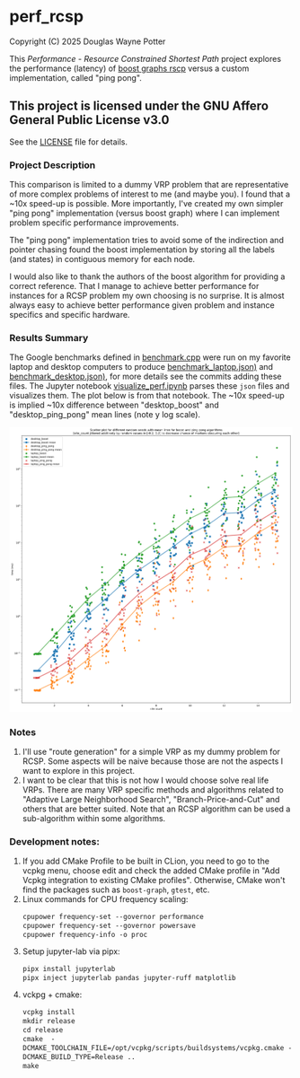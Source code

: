 # perf_rcsp

Copyright (C) 2025 Douglas Wayne Potter

This *Performance - Resource Constrained Shortest Path* project explores the performance (latency)
of [boost graphs rscp](https://www.boost.org/doc/libs/1_88_0/libs/graph/doc/r_c_shortest_paths.html) versus a custom implementation, called "ping pong".

## This project is licensed under the GNU Affero General Public License v3.0

See the [LICENSE](./LICENSE) file for details.

### Project Description

This comparison is limited to a dummy VRP problem that are representative of more
complex problems of interest to me (and maybe you). I found that a ~10x speed-up is possible.
More importantly, I've created my own simpler "ping pong" implementation (versus boost graph) where
I can implement problem specific performance improvements.

The "ping pong" implementation tries to avoid some of the indirection and pointer chasing found the boost
implementation by storing all the labels (and states) in contiguous memory for each node.

I would also like to thank the authors of the boost algorithm for providing a correct reference.
That I manage to achieve better performance for instances for a RCSP problem my own choosing is no
surprise. It is almost always easy to achieve better performance given problem and instance specifics and specific
hardware.

### Results Summary

The Google benchmarks defined in [benchmark.cpp](./code/src/benchmark.cpp) were run on my favorite laptop and desktop
computers to produce [benchmark_laptop.json)](./data/benchmark_laptop.json) and
[benchmark_desktop.json)](./data/benchmark_desktop.json), for more details see the commits adding these files.
The Jupyter notebook [visualize_perf.ipynb](./scripts/visualize_perf.ipynb) parses these `json` files and
visualizes them. The plot below is from that notebook. The ~10x speed-up is implied ~10x difference between
"desktop_boost" and "desktop_ping_pong" mean lines (note y log scale).


![scatter_site_count_versus_ms.svg](./docs/scatter_site_count_versus_ms.svg)

### Notes

1. I'll use "route generation" for a simple VRP as my dummy problem for RCSP. Some aspects will be naive because those
   are not the aspects I want to explore in this project.
2. I want to be clear that this is not how I would choose solve real life VRPs. There are many VRP specific methods
   and algorithms related to "Adaptive Large Neighborhood Search", "Branch-Price-and-Cut" and others that are
   better suited. Note that an RCSP algorithm can be used a sub-algorithm within some algorithms.

### Development notes:

1. If you add CMake Profile to be built in CLion, you need to go to the vcpkg menu, choose edit and check the added
   CMake profile in "Add Vcpkg integration to existing CMake profiles". Otherwise, CMake won't find the packages
   such as `boost-graph`, `gtest`, etc.
2. Linux commands for CPU frequency scaling:
   ```shell
   cpupower frequency-set --governor performance
   cpupower frequency-set --governor powersave
   cpupower frequency-info -o proc
   ```
3. Setup jupyter-lab via pipx:
   ```shell
   pipx install jupyterlab
   pipx inject jupyterlab pandas jupyter-ruff matplotlib
   ```
4. vckpg + cmake:
   ```shell
   vcpkg install
   mkdir release
   cd release
   cmake  -DCMAKE_TOOLCHAIN_FILE=/opt/vcpkg/scripts/buildsystems/vcpkg.cmake -DCMAKE_BUILD_TYPE=Release ..
   make
   ```
